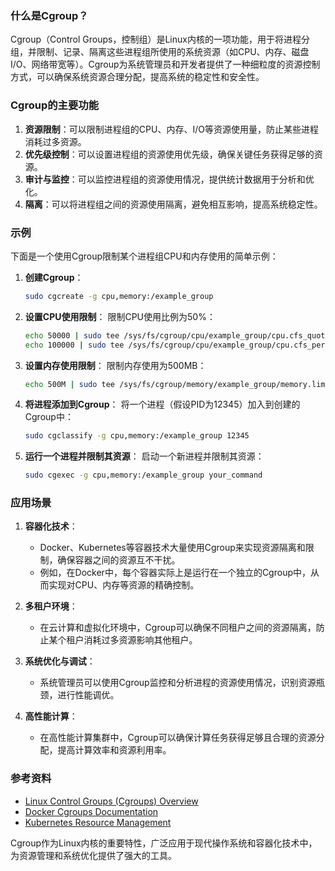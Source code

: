 ### 什么是Cgroup？

Cgroup（Control Groups，控制组）是Linux内核的一项功能，用于将进程分组，并限制、记录、隔离这些进程组所使用的系统资源（如CPU、内存、磁盘I/O、网络带宽等）。Cgroup为系统管理员和开发者提供了一种细粒度的资源控制方式，可以确保系统资源合理分配，提高系统的稳定性和安全性。

### Cgroup的主要功能

1. **资源限制**：可以限制进程组的CPU、内存、I/O等资源使用量，防止某些进程消耗过多资源。
2. **优先级控制**：可以设置进程组的资源使用优先级，确保关键任务获得足够的资源。
3. **审计与监控**：可以监控进程组的资源使用情况，提供统计数据用于分析和优化。
4. **隔离**：可以将进程组之间的资源使用隔离，避免相互影响，提高系统稳定性。

### 示例

下面是一个使用Cgroup限制某个进程组CPU和内存使用的简单示例：

1. **创建Cgroup**：
   ```bash
   sudo cgcreate -g cpu,memory:/example_group
   ```

2. **设置CPU使用限制**：
   限制CPU使用比例为50%：
   ```bash
   echo 50000 | sudo tee /sys/fs/cgroup/cpu/example_group/cpu.cfs_quota_us
   echo 100000 | sudo tee /sys/fs/cgroup/cpu/example_group/cpu.cfs_period_us
   ```

3. **设置内存使用限制**：
   限制内存使用为500MB：
   ```bash
   echo 500M | sudo tee /sys/fs/cgroup/memory/example_group/memory.limit_in_bytes
   ```

4. **将进程添加到Cgroup**：
   将一个进程（假设PID为12345）加入到创建的Cgroup中：
   ```bash
   sudo cgclassify -g cpu,memory:/example_group 12345
   ```

5. **运行一个进程并限制其资源**：
   启动一个新进程并限制其资源：
   ```bash
   sudo cgexec -g cpu,memory:/example_group your_command
   ```

### 应用场景

1. **容器化技术**：
   - Docker、Kubernetes等容器技术大量使用Cgroup来实现资源隔离和限制，确保容器之间的资源互不干扰。
   - 例如，在Docker中，每个容器实际上是运行在一个独立的Cgroup中，从而实现对CPU、内存等资源的精确控制。

2. **多租户环境**：
   - 在云计算和虚拟化环境中，Cgroup可以确保不同租户之间的资源隔离，防止某个租户消耗过多资源影响其他租户。

3. **系统优化与调试**：
   - 系统管理员可以使用Cgroup监控和分析进程的资源使用情况，识别资源瓶颈，进行性能调优。

4. **高性能计算**：
   - 在高性能计算集群中，Cgroup可以确保计算任务获得足够且合理的资源分配，提高计算效率和资源利用率。

### 参考资料

- [Linux Control Groups (Cgroups) Overview](https://www.kernel.org/doc/html/latest/admin-guide/cgroup-v1/cgroups.html)
- [Docker Cgroups Documentation](https://docs.docker.com/config/containers/resource_constraints/#--cpus-cpu_quota)
- [Kubernetes Resource Management](https://kubernetes.io/docs/concepts/configuration/manage-resources-containers/)

Cgroup作为Linux内核的重要特性，广泛应用于现代操作系统和容器化技术中，为资源管理和系统优化提供了强大的工具。